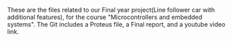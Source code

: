 These are the files related to our Final year project(Line follower car with additional features), for the course "Microcontrollers and embedded systems". The Git includes a Proteus file, a Final report, and a youtube video link.
